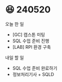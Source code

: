 # 😆 240520

오늘 한 일

* \[GC] 캡스톤 미팅
* SQL 수업 준비 진행
* \[LAB] RPI 환경 구축

내일 할 일

* SQL 수업 준비 완료하기
* 정보처리기사 + SQLD
